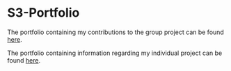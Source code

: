 # S3-Portfolio

The portfolio containing my contributions to the group project can be found [here](https://github.com/Blurrito/S3-Portfolio/blob/main/Group/README.md).

The portfolio containing information regarding my individual project can be found [here](https://github.com/Blurrito/S3-Portfolio/blob/main/Individual/README.md).
